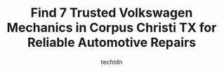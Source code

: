 ---
layout: ampstory
image: https://images.unsplash.com/photo-1629240543128-7af4196c0bd0?ixlib=rb-4.0.3&ixid=MnwxMjA3fDB8MHxwaG90by1wYWdlfHx8fGVufDB8fHx8&auto=format&fit=crop&w=640&h=853&q=80
author: techidn
featured: false
description: Discover the 7 best Volkswagen Mechanic in Corpus Christi TX, USA and ensure your vehicle receives the highest quality of care. These trusted professionals are known for their skill, knowled
title: Find 7 Trusted Volkswagen Mechanics in Corpus Christi TX for Reliable Automotive Repairs
cover:
   title: Find 7 Trusted Volkswagen Mechanics in Corpus Christi TX for Reliable Automotive Repairs
   subtitle: Rickpate
   background: https://images.unsplash.com/photo-1629240543128-7af4196c0bd0?ixlib=rb-4.0.3&ixid=MnwxMjA3fDB8MHxwaG90by1wYWdlfHx8fGVufDB8fHx8&auto=format&fit=crop&w=640&h=853&q=80

pages: 
 - layout: thirds
   top: <h1>#1 Lithia Chrysler Dodge Jeep Ram of Corpus Christi Service Center</h1>
   bottom: "<p>It was a great experience, the warranty department took care of my car at no cost to myself even though was a huge one. Shout out to Steve, Chris, Randy and the mechanic </p>"
   background: https://www.knot35.com/toplist/wp-content/uploads/2023/06/best-volkswagen-mechanic-1-in-corpus-christi-tx-1685832712.jpeg
   backgroundblur: true
 - layout: thirds
   top: <h1>#2 Romays Auto Service</h1>
   bottom: "<p>2830 Cimarron Blvd, Corpus Christi, TX 78414, United States</p>"
   background: https://www.knot35.com/toplist/wp-content/uploads/2023/06/best-volkswagen-mechanic-2-in-corpus-christi-tx-1685832713.jpeg
   cta:
      link: https://www.knot35.com/toplist/find-7-trusted-volkswagen-mechanics-in-corpus-christi-tx-for-reliable-automotive-repairs/
      text: Find 7 Trusted Volkswagen Mechanics in Corpus Christi TX for Reliable Automotive Repairs
 - layout: thirds
   top: <h1>#3 Volkswagen of Corpus Christi Service Department</h1>
   bottom: "<p>6902 S Padre Island Dr, Corpus Christi, TX 78412, United States</p>"
   background: https://www.knot35.com/toplist/wp-content/uploads/2023/06/best-volkswagen-mechanic-3-in-corpus-christi-tx-1685832713.jpeg
   cta:
      link: https://www.knot35.com/toplist/find-7-trusted-volkswagen-mechanics-in-corpus-christi-tx-for-reliable-automotive-repairs/
      text: Find 7 Trusted Volkswagen Mechanics in Corpus Christi TX for Reliable Automotive Repairs
 - layout: thirds
   top: <h1>#4 Dubs Garage</h1>
   bottom: "<p>5973 La Costa, Corpus Christi, TX 78414, United States</p>"
   background: https://images.unsplash.com/photo-1609083590460-7b8cc0ca65f8?ixlib=rb-4.0.3&ixid=MnwxMjA3fDB8MHxwaG90by1wYWdlfHx8fGVufDB8fHx8&auto=format&fit=crop&w=640&h=853&q=80
   cta:
      link: https://www.knot35.com/toplist/find-7-trusted-volkswagen-mechanics-in-corpus-christi-tx-for-reliable-automotive-repairs/
      text: Find 7 Trusted Volkswagen Mechanics in Corpus Christi TX for Reliable Automotive Repairs
 - layout: thirds
   top: <h1>#5 Corpus Auto Service</h1>
   bottom: "<p>2732 S Padre Island Dr, Corpus Christi, TX 78415, United States</p>"
   background: https://images.unsplash.com/photo-1620421680010-0766ff230392?ixlib=rb-4.0.3&ixid=MnwxMjA3fDB8MHxwaG90by1wYWdlfHx8fGVufDB8fHx8&auto=format&fit=crop&w=640&h=853&q=80
   cta:
      link: https://www.knot35.com/toplist/find-7-trusted-volkswagen-mechanics-in-corpus-christi-tx-for-reliable-automotive-repairs/
      text: Find 7 Trusted Volkswagen Mechanics in Corpus Christi TX for Reliable Automotive Repairs
 - layout: thirds
   top: <h1>#6 Pro Automotive Center</h1>
   bottom: "<p>5854 Wooldridge Rd, Corpus Christi, TX 78414, United States</p>"
   background: https://images.unsplash.com/photo-1484589065579-248aad0d8b13?ixlib=rb-4.0.3&ixid=MnwxMjA3fDB8MHxwaG90by1wYWdlfHx8fGVufDB8fHx8&auto=format&fit=crop&w=640&h=853&q=80
   cta:
      link: https://www.knot35.com/toplist/find-7-trusted-volkswagen-mechanics-in-corpus-christi-tx-for-reliable-automotive-repairs/
      text: Find 7 Trusted Volkswagen Mechanics in Corpus Christi TX for Reliable Automotive Repairs
 - layout: thirds
   top: <h1>#7 G.O.D.S. Auto Service + Diesel+Transmission</h1>
   bottom: "<p>2522 Holly Rd, Corpus Christi, TX 78415, United States</p>"
   background: https://images.unsplash.com/photo-1557672172-298e090bd0f1?ixlib=rb-4.0.3&ixid=MnwxMjA3fDB8MHxwaG90by1wYWdlfHx8fGVufDB8fHx8&auto=format&fit=crop&w=640&h=853&q=80
   cta:
      link: https://www.knot35.com/toplist/find-7-trusted-volkswagen-mechanics-in-corpus-christi-tx-for-reliable-automotive-repairs/
      text: Find 7 Trusted Volkswagen Mechanics in Corpus Christi TX for Reliable Automotive Repairs
 - layout: thirds
   middle: Continue reading...
   background: https://images.unsplash.com/photo-1522441815192-d9f04eb0615c?ixlib=rb-4.0.3&ixid=MnwxMjA3fDB8MHxwaG90by1wYWdlfHx8fGVufDB8fHx8&auto=format&fit=crop&w=640&h=853&q=80
   cta:
      link: https://www.knot35.com/toplist/find-7-trusted-volkswagen-mechanics-in-corpus-christi-tx-for-reliable-automotive-repairs/
      text: Find 7 Trusted Volkswagen Mechanics in Corpus Christi TX for Reliable Automotive Repairs
      
---